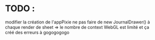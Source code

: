 # TODO :

modifier la création de l'appPixie
ne pas faire de new JournalDrawer() à chaque render de sheet => le nombre de context WebGL est limité et ça créé des erreurs à gogogogogo
